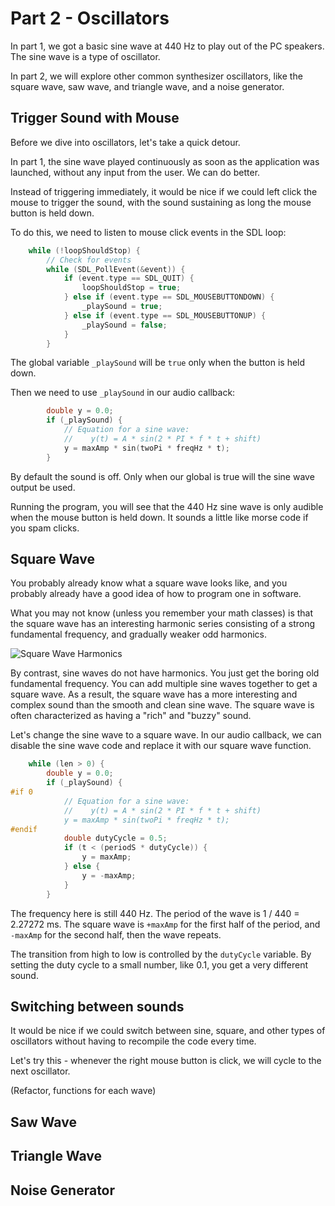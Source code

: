 # Part 2 - Oscillators

In part 1, we got a basic sine wave at 440 Hz to play
out of the PC speakers. The sine wave is a type of
oscillator.

In part 2, we will explore other common synthesizer oscillators,
like the square wave, saw wave, and triangle wave, and a noise
generator.

## Trigger Sound with Mouse

Before we dive into oscillators, let's take a quick detour.

In part 1, the sine wave played continuously as soon as the application
was launched, without any input from the user. We can do better.

Instead of triggering immediately, it would be nice if we could left click
the mouse to trigger the sound, with the sound sustaining as long the
mouse button is held down.

To do this, we need to listen to mouse click events in the SDL loop:

```c
    while (!loopShouldStop) {
        // Check for events
        while (SDL_PollEvent(&event)) {
            if (event.type == SDL_QUIT) {
                loopShouldStop = true;
            } else if (event.type == SDL_MOUSEBUTTONDOWN) {
                _playSound = true;
            } else if (event.type == SDL_MOUSEBUTTONUP) {
                _playSound = false;
            }
        }
```

The global variable `_playSound` will be `true` only when the button is held down.

Then we need to use `_playSound` in our audio callback:

```c
        double y = 0.0;
        if (_playSound) {
            // Equation for a sine wave:
            //    y(t) = A * sin(2 * PI * f * t + shift)
            y = maxAmp * sin(twoPi * freqHz * t);
        }
```

By default the sound is off. Only when our global is true will the sine wave
output be used.

Running the program, you will see that the 440 Hz sine wave is only audible
when the mouse button is held down. It sounds a little like morse code
if you spam clicks.

## Square Wave

You probably already know what a square wave looks like, and you probably
already have a good idea of how to program one in software.

What you may not know (unless you remember your math classes) is that the
square wave has an interesting harmonic series consisting of a strong
fundamental frequency, and gradually weaker odd harmonics.

![Square Wave Harmonics](https://upload.wikimedia.org/wikipedia/commons/b/b5/Spectrum_square_oscillation.jpg)

By contrast, sine waves do not have harmonics. You just get the boring old
fundamental frequency. You can add multiple sine waves together to get a square wave.
As a result, the square wave has a more interesting and complex sound than
the smooth and clean sine wave. The square wave is often characterized as having a "rich" and
"buzzy" sound.

Let's change the sine wave to a square wave. In our audio callback, we can
disable the sine wave code and replace it with our square wave function.

```c
    while (len > 0) {
        double y = 0.0;
        if (_playSound) {
#if 0
            // Equation for a sine wave:
            //    y(t) = A * sin(2 * PI * f * t + shift)
            y = maxAmp * sin(twoPi * freqHz * t);
#endif
            double dutyCycle = 0.5;
            if (t < (periodS * dutyCycle)) {
                y = maxAmp;
            } else {
                y = -maxAmp;
            }
        }
```

The frequency here is still 440 Hz. The period of the wave is
1 / 440 = 2.27272 ms. The square wave is `+maxAmp` for the first
half of the period, and `-maxAmp` for the second half, then the wave
repeats.

The transition from high to low is controlled by the `dutyCycle` variable.
By setting the duty cycle to a small number, like 0.1, you get a very
different sound.

## Switching between sounds

It would be nice if we could switch between sine, square, and other types
of oscillators without having to recompile the code every time.

Let's try this - whenever the right mouse button is click, we will cycle
to the next oscillator.

(Refactor, functions for each wave)

## Saw Wave
## Triangle Wave
## Noise Generator
